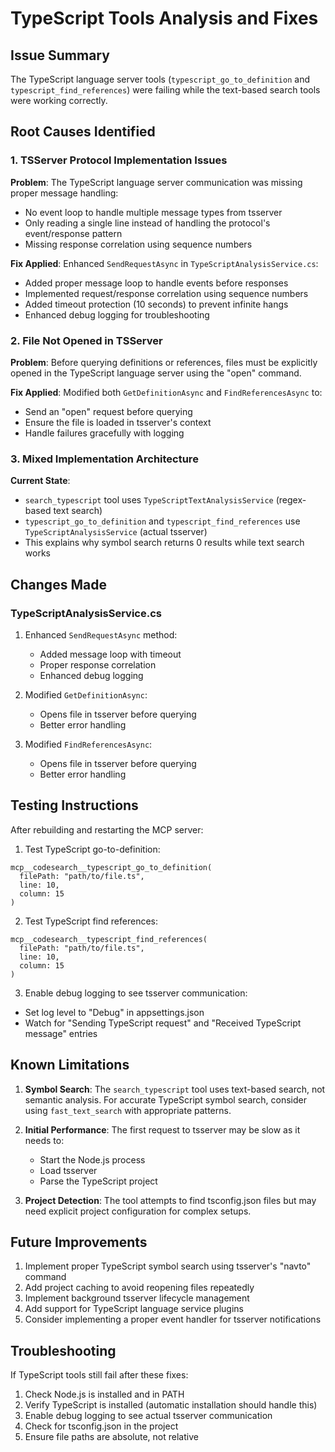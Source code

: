 # TypeScript Tools Analysis and Fixes

## Issue Summary

The TypeScript language server tools (`typescript_go_to_definition` and `typescript_find_references`) were failing while the text-based search tools were working correctly.

## Root Causes Identified

### 1. TSServer Protocol Implementation Issues

**Problem**: The TypeScript language server communication was missing proper message handling:
- No event loop to handle multiple message types from tsserver
- Only reading a single line instead of handling the protocol's event/response pattern
- Missing response correlation using sequence numbers

**Fix Applied**: Enhanced `SendRequestAsync` in `TypeScriptAnalysisService.cs`:
- Added proper message loop to handle events before responses
- Implemented request/response correlation using sequence numbers
- Added timeout protection (10 seconds) to prevent infinite hangs
- Enhanced debug logging for troubleshooting

### 2. File Not Opened in TSServer

**Problem**: Before querying definitions or references, files must be explicitly opened in the TypeScript language server using the "open" command.

**Fix Applied**: Modified both `GetDefinitionAsync` and `FindReferencesAsync` to:
- Send an "open" request before querying
- Ensure the file is loaded in tsserver's context
- Handle failures gracefully with logging

### 3. Mixed Implementation Architecture

**Current State**:
- `search_typescript` tool uses `TypeScriptTextAnalysisService` (regex-based text search)
- `typescript_go_to_definition` and `typescript_find_references` use `TypeScriptAnalysisService` (actual tsserver)
- This explains why symbol search returns 0 results while text search works

## Changes Made

### TypeScriptAnalysisService.cs

1. Enhanced `SendRequestAsync` method:
   - Added message loop with timeout
   - Proper response correlation
   - Enhanced debug logging

2. Modified `GetDefinitionAsync`:
   - Opens file in tsserver before querying
   - Better error handling

3. Modified `FindReferencesAsync`:
   - Opens file in tsserver before querying
   - Better error handling

## Testing Instructions

After rebuilding and restarting the MCP server:

1. Test TypeScript go-to-definition:
```
mcp__codesearch__typescript_go_to_definition(
  filePath: "path/to/file.ts",
  line: 10,
  column: 15
)
```

2. Test TypeScript find references:
```
mcp__codesearch__typescript_find_references(
  filePath: "path/to/file.ts", 
  line: 10,
  column: 15
)
```

3. Enable debug logging to see tsserver communication:
- Set log level to "Debug" in appsettings.json
- Watch for "Sending TypeScript request" and "Received TypeScript message" entries

## Known Limitations

1. **Symbol Search**: The `search_typescript` tool uses text-based search, not semantic analysis. For accurate TypeScript symbol search, consider using `fast_text_search` with appropriate patterns.

2. **Initial Performance**: The first request to tsserver may be slow as it needs to:
   - Start the Node.js process
   - Load tsserver
   - Parse the TypeScript project

3. **Project Detection**: The tool attempts to find tsconfig.json files but may need explicit project configuration for complex setups.

## Future Improvements

1. Implement proper TypeScript symbol search using tsserver's "navto" command
2. Add project caching to avoid reopening files repeatedly
3. Implement background tsserver lifecycle management
4. Add support for TypeScript language service plugins
5. Consider implementing a proper event handler for tsserver notifications

## Troubleshooting

If TypeScript tools still fail after these fixes:

1. Check Node.js is installed and in PATH
2. Verify TypeScript is installed (automatic installation should handle this)
3. Enable debug logging to see actual tsserver communication
4. Check for tsconfig.json in the project
5. Ensure file paths are absolute, not relative